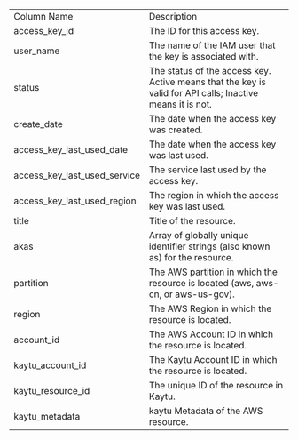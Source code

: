 <table>
	<tr><td>Column Name</td><td>Description</td></tr>
	<tr><td>access_key_id</td><td>The ID for this access key.</td></tr>
	<tr><td>user_name</td><td>The name of the IAM user that the key is associated with.</td></tr>
	<tr><td>status</td><td>The status of the access key. Active means that the key is valid for API calls; Inactive means it is not.</td></tr>
	<tr><td>create_date</td><td>The date when the access key was created.</td></tr>
	<tr><td>access_key_last_used_date</td><td>The date when the access key was last used.</td></tr>
	<tr><td>access_key_last_used_service</td><td>The service last used by the access key.</td></tr>
	<tr><td>access_key_last_used_region</td><td>The region in which the access key was last used.</td></tr>
	<tr><td>title</td><td>Title of the resource.</td></tr>
	<tr><td>akas</td><td>Array of globally unique identifier strings (also known as) for the resource.</td></tr>
	<tr><td>partition</td><td>The AWS partition in which the resource is located (aws, aws-cn, or aws-us-gov).</td></tr>
	<tr><td>region</td><td>The AWS Region in which the resource is located.</td></tr>
	<tr><td>account_id</td><td>The AWS Account ID in which the resource is located.</td></tr>
	<tr><td>kaytu_account_id</td><td>The Kaytu Account ID in which the resource is located.</td></tr>
	<tr><td>kaytu_resource_id</td><td>The unique ID of the resource in Kaytu.</td></tr>
	<tr><td>kaytu_metadata</td><td>kaytu Metadata of the AWS resource.</td></tr>
</table>